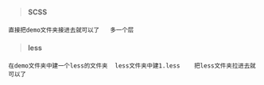 > #### SCSS

```
直接把demo文件夹接进去就可以了   多一个层
```

> #### less

```
在demo文件夹中建一个less的文件夹  less文件夹中建1.less    把less文件夹拉进去就可以了
```

